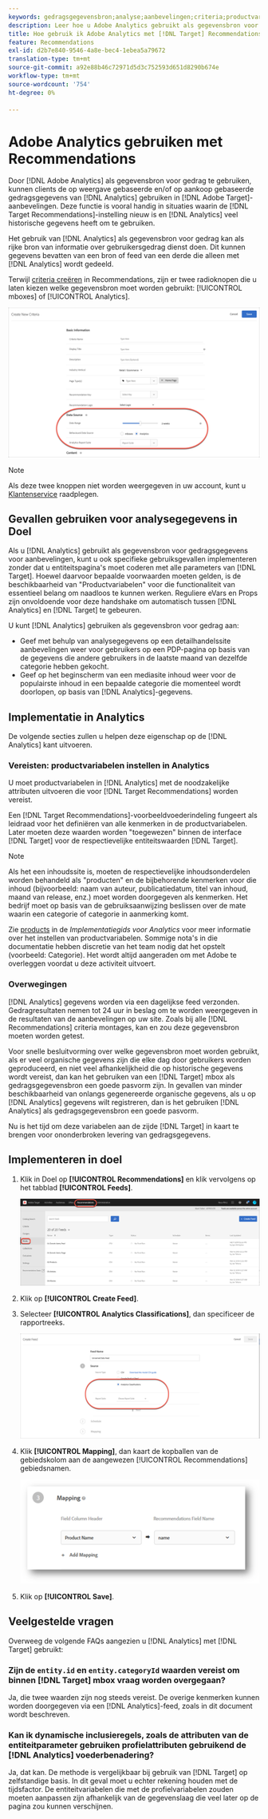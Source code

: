 ```yaml
---
keywords: gedragsgegevensbron;analyse;aanbevelingen;criteria;productvariabelen
description: Leer hoe u Adobe Analytics gebruikt als gegevensbron voor gedragsgegevens om de op weergave gebaseerde en/of op aankoop gebaseerde gedragsgegevens van Analytics in [!DNL Target] Recommendations te gebruiken.
title: Hoe gebruik ik Adobe Analytics met [!DNL Target] Recommendations?
feature: Recommendations
exl-id: d2b7e840-9546-4a8e-bec4-1ebea5a79672
translation-type: tm+mt
source-git-commit: a92e88b46c72971d5d3c752593d651d8290b674e
workflow-type: tm+mt
source-wordcount: '754'
ht-degree: 0%

---
```


# Adobe Analytics gebruiken met Recommendations

Door [!DNL Adobe Analytics] als gegevensbron voor gedrag te gebruiken, kunnen clients de op weergave gebaseerde en/of op aankoop gebaseerde gedragsgegevens van [!DNL Analytics] gebruiken in [!DNL Adobe Target]-aanbevelingen. Deze functie is vooral handig in situaties waarin de [!DNL Target Recommendations]-instelling nieuw is en [!DNL Analytics] veel historische gegevens heeft om te gebruiken.

Het gebruik van [!DNL Analytics] als gegevensbron voor gedrag kan als rijke bron van informatie over gebruikersgedrag dienst doen. Dit kunnen gegevens bevatten van een bron of feed van een derde die alleen met [!DNL Analytics] wordt gedeeld.

Terwijl [criteria creëren](/help/c-recommendations/c-algorithms/create-new-algorithm.md) in Recommendations, zijn er twee radioknopen die u laten kiezen welke gegevensbron moet worden gebruikt: [!UICONTROL mboxes] of [!UICONTROL Analytics].

![Knoppen voor gegevensbron van gedrag](/help/c-recommendations/c-algorithms/assets/behavioral-data-source.png)

>[!NOTE]
>
>Als deze twee knoppen niet worden weergegeven in uw account, kunt u [Klantenservice](/help/cmp-resources-and-contact-information.md#reference_ACA3391A00EF467B87930A450050077C) raadplegen.

## Gevallen gebruiken voor analysegegevens in Doel

Als u [!DNL Analytics] gebruikt als gegevensbron voor gedragsgegevens voor aanbevelingen, kunt u ook specifieke gebruiksgevallen implementeren zonder dat u entiteitspagina&#39;s moet coderen met alle parameters van [!DNL Target]. Hoewel daarvoor bepaalde voorwaarden moeten gelden, is de beschikbaarheid van &quot;Productvariabelen&quot; voor die functionaliteit van essentieel belang om naadloos te kunnen werken. Reguliere eVars en Props zijn onvoldoende voor deze handshake om automatisch tussen [!DNL Analytics] en [!DNL Target] te gebeuren.

U kunt [!DNL Analytics] gebruiken als gegevensbron voor gedrag aan:

* Geef met behulp van analysegegevens op een detailhandelssite aanbevelingen weer voor gebruikers op een PDP-pagina op basis van de gegevens die andere gebruikers in de laatste maand van dezelfde categorie hebben gekocht.
* Geef op het beginscherm van een mediasite inhoud weer voor de populairste inhoud in een bepaalde categorie die momenteel wordt doorlopen, op basis van [!DNL Analytics]-gegevens.

## Implementatie in Analytics

De volgende secties zullen u helpen deze eigenschap op de [!DNL Analytics] kant uitvoeren.

### Vereisten: productvariabelen instellen in Analytics

U moet productvariabelen in [!DNL Analytics] met de noodzakelijke attributen uitvoeren die voor [!DNL Target Recommendations] worden vereist.

Een [!DNL Target Recommendations]-voorbeeldvoederindeling fungeert als leidraad voor het definiëren van alle kenmerken in de productvariabelen. Later moeten deze waarden worden &quot;toegewezen&quot; binnen de interface [!DNL Target] voor de respectievelijke entiteitswaarden [!DNL Target].

>[!NOTE]
>
>Als het een inhoudssite is, moeten de respectievelijke inhoudsonderdelen worden behandeld als &quot;producten&quot; en de bijbehorende kenmerken voor die inhoud (bijvoorbeeld: naam van auteur, publicatiedatum, titel van inhoud, maand van release, enz.) moet worden doorgegeven als kenmerken. Het bedrijf moet op basis van de gebruiksaanwijzing beslissen over de mate waarin een categorie of categorie in aanmerking komt.

Zie [products](https://experienceleague.adobe.com/docs/analytics/implementation/vars/page-vars/products.html) in de *Implementatiegids voor Analytics* voor meer informatie over het instellen van productvariabelen. Sommige nota&#39;s in die documentatie hebben discretie van het team nodig dat het opstelt (voorbeeld: Categorie). Het wordt altijd aangeraden om met Adobe te overleggen voordat u deze activiteit uitvoert.

### Overwegingen

[!DNL Analytics] gegevens worden via een dagelijkse feed verzonden. Gedragresultaten nemen tot 24 uur in beslag om te worden weergegeven in de resultaten van de aanbevelingen op uw site. Zoals bij alle [!DNL Recommendations] criteria montages, kan en zou deze gegevensbron moeten worden getest.

Voor snelle besluitvorming over welke gegevensbron moet worden gebruikt, als er veel organische gegevens zijn die elke dag door gebruikers worden geproduceerd, en niet veel afhankelijkheid die op historische gegevens wordt vereist, dan kan het gebruiken van een [!DNL Target] mbox als gedragsgegevensbron een goede pasvorm zijn. In gevallen van minder beschikbaarheid van onlangs gegenereerde organische gegevens, als u op [!DNL Analytics] gegevens wilt registreren, dan is het gebruiken [!DNL Analytics] als gedragsgegevensbron een goede pasvorm.

Nu is het tijd om deze variabelen aan de zijde [!DNL Target] in kaart te brengen voor ononderbroken levering van gedragsgegevens.

## Implementeren in doel

1. Klik in Doel op **[!UICONTROL Recommendations]** en klik vervolgens op het tabblad **[!UICONTROL Feeds]**.

   ![Feeds](/help/c-recommendations/c-algorithms/assets/feeds-tab.png)

1. Klik op **[!UICONTROL Create Feed]**.

1. Selecteer **[!UICONTROL Analytics Classifications]**, dan specificeer de rapportreeks.

   ![Klassificaties voor analyse, optie](/help/c-recommendations/c-algorithms/assets/analytics-classifications.png)

1. Klik **[!UICONTROL Mapping]**, dan kaart de kopballen van de gebiedskolom aan de aangewezen [!UICONTROL Recommendations] gebiedsnamen.

   ![Sectie Toewijzing](/help/c-recommendations/c-algorithms/assets/mapping.png)

1. Klik op **[!UICONTROL Save]**.

## Veelgestelde vragen

Overweeg de volgende FAQs aangezien u [!DNL Analytics] met [!DNL Target] gebruikt:

### Zijn de `entity.id` en `entity.categoryId` waarden vereist om binnen [!DNL Target] mbox vraag worden overgegaan?

Ja, die twee waarden zijn nog steeds vereist. De overige kenmerken kunnen worden doorgegeven via een [!DNL Analytics]-feed, zoals in dit document wordt beschreven.

### Kan ik dynamische inclusieregels, zoals de attributen van de entiteitparameter gebruiken profielattributen gebruikend de [!DNL Analytics] voederbenadering?

Ja, dat kan. De methode is vergelijkbaar bij gebruik van [!DNL Target] op zelfstandige basis. In dit geval moet u echter rekening houden met de tijdsfactor. De entiteitvariabelen die met de profielvariabelen zouden moeten aanpassen zijn afhankelijk van de gegevenslaag die veel later op de pagina zou kunnen verschijnen.
